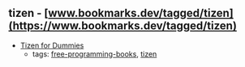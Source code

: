 tizen - [www.bookmarks.dev/tagged/tizen](https://www.bookmarks.dev/tagged/tizen)
---
* [Tizen for Dummies](https://developer.tizen.org/sites/default/files/blogs/tizenfordummiesmainchangelist.pdf)
    * tags: [free-programming-books](../tagged/free-programming-books.md), [tizen](../tagged/tizen.md)
